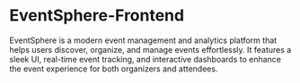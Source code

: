 # EventSphere-Frontend
EventSphere is a modern event management and analytics platform that helps users discover, organize, and manage events effortlessly. It features a sleek UI, real-time event tracking, and interactive dashboards to enhance the event experience for both organizers and attendees.  
